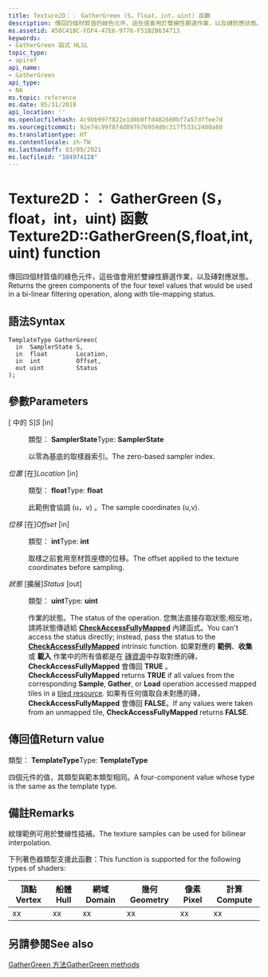 ```yaml
---
title: Texture2D：： GatherGreen (S，float，int，uint) 函數
description: 傳回四個材質值的綠色元件，這些值會用於雙線性篩選作業，以及磚對應狀態。 |Texture2D：： GatherGreen (S，float，int，uint) 函數
ms.assetid: A50C41BC-FDF4-47E6-9776-F51B2B634713
keywords:
- GatherGreen 函式 HLSL
topic_type:
- apiref
api_name:
- GatherGreen
api_type:
- NA
ms.topic: reference
ms.date: 05/31/2018
api_location: ''
ms.openlocfilehash: 4c9bb997f822e1d0b0ffd482680bf7a57dffee7d
ms.sourcegitcommit: 92e74c99f8f4d097676959d0c317f533c2400a80
ms.translationtype: HT
ms.contentlocale: zh-TW
ms.lasthandoff: 03/09/2021
ms.locfileid: "104974128"
---
```

# <a name="texture2dgathergreensfloatintuint-function"></a><span data-ttu-id="8b730-105">Texture2D：： GatherGreen (S，float，int，uint) 函數</span><span class="sxs-lookup"><span data-stu-id="8b730-105">Texture2D::GatherGreen(S,float,int,uint) function</span></span>

<span data-ttu-id="8b730-106">傳回四個材質值的綠色元件，這些值會用於雙線性篩選作業，以及磚對應狀態。</span><span class="sxs-lookup"><span data-stu-id="8b730-106">Returns the green components of the four texel values that would be used in a bi-linear filtering operation, along with tile-mapping status.</span></span>

## <a name="syntax"></a><span data-ttu-id="8b730-107">語法</span><span class="sxs-lookup"><span data-stu-id="8b730-107">Syntax</span></span>


``` syntax
TemplateType GatherGreen(
  in  SamplerState S,
  in  float        Location,
  in  int          Offset,
  out uint         Status
);
```



## <a name="parameters"></a><span data-ttu-id="8b730-108">參數</span><span class="sxs-lookup"><span data-stu-id="8b730-108">Parameters</span></span>

<dl> <dt>

<span data-ttu-id="8b730-109"> \[ 中的 S\]</span><span class="sxs-lookup"><span data-stu-id="8b730-109">*S* \[in\]</span></span>
</dt> <dd>

<span data-ttu-id="8b730-110">類型： **SamplerState**</span><span class="sxs-lookup"><span data-stu-id="8b730-110">Type: **SamplerState**</span></span>

<span data-ttu-id="8b730-111">以零為基底的取樣器索引。</span><span class="sxs-lookup"><span data-stu-id="8b730-111">The zero-based sampler index.</span></span>

</dd> <dt>

<span data-ttu-id="8b730-112">*位置* \[在\]</span><span class="sxs-lookup"><span data-stu-id="8b730-112">*Location* \[in\]</span></span>
</dt> <dd>

<span data-ttu-id="8b730-113">類型： **float**</span><span class="sxs-lookup"><span data-stu-id="8b730-113">Type: **float**</span></span>

<span data-ttu-id="8b730-114">此範例會協調 (u，v) 。</span><span class="sxs-lookup"><span data-stu-id="8b730-114">The sample coordinates (u,v).</span></span>

</dd> <dt>

<span data-ttu-id="8b730-115">*位移* \[在\]</span><span class="sxs-lookup"><span data-stu-id="8b730-115">*Offset* \[in\]</span></span>
</dt> <dd>

<span data-ttu-id="8b730-116">類型： **int**</span><span class="sxs-lookup"><span data-stu-id="8b730-116">Type: **int**</span></span>

<span data-ttu-id="8b730-117">取樣之前套用至材質座標的位移。</span><span class="sxs-lookup"><span data-stu-id="8b730-117">The offset applied to the texture coordinates before sampling.</span></span>

</dd> <dt>

<span data-ttu-id="8b730-118">*狀態* \[擴展\]</span><span class="sxs-lookup"><span data-stu-id="8b730-118">*Status* \[out\]</span></span>
</dt> <dd>

<span data-ttu-id="8b730-119">類型： **uint**</span><span class="sxs-lookup"><span data-stu-id="8b730-119">Type: **uint**</span></span>

<span data-ttu-id="8b730-120">作業的狀態。</span><span class="sxs-lookup"><span data-stu-id="8b730-120">The status of the operation.</span></span> <span data-ttu-id="8b730-121">您無法直接存取狀態;相反地，請將狀態傳遞給 [**CheckAccessFullyMapped**](checkaccessfullymapped.md) 內建函式。</span><span class="sxs-lookup"><span data-stu-id="8b730-121">You can't access the status directly; instead, pass the status to the [**CheckAccessFullyMapped**](checkaccessfullymapped.md) intrinsic function.</span></span> <span data-ttu-id="8b730-122">如果對應的 **範例**、**收集** 或 **載入** 作業中的所有值都是在 [磚資源](/windows/desktop/direct3d11/direct3d-11-2-features)中存取對應的磚， **CheckAccessFullyMapped** 會傳回 **TRUE** 。</span><span class="sxs-lookup"><span data-stu-id="8b730-122">**CheckAccessFullyMapped** returns **TRUE** if all values from the corresponding **Sample**, **Gather**, or **Load** operation accessed mapped tiles in a [tiled resource](/windows/desktop/direct3d11/direct3d-11-2-features).</span></span> <span data-ttu-id="8b730-123">如果有任何值取自未對應的磚， **CheckAccessFullyMapped** 會傳回 **FALSE**。</span><span class="sxs-lookup"><span data-stu-id="8b730-123">If any values were taken from an unmapped tile, **CheckAccessFullyMapped** returns **FALSE**.</span></span>

</dd> </dl>

## <a name="return-value"></a><span data-ttu-id="8b730-124">傳回值</span><span class="sxs-lookup"><span data-stu-id="8b730-124">Return value</span></span>

<span data-ttu-id="8b730-125">類型： **TemplateType**</span><span class="sxs-lookup"><span data-stu-id="8b730-125">Type: **TemplateType**</span></span>

<span data-ttu-id="8b730-126">四個元件的值，其類型與範本類型相同。</span><span class="sxs-lookup"><span data-stu-id="8b730-126">A four-component value whose type is the same as the template type.</span></span>

## <a name="remarks"></a><span data-ttu-id="8b730-127">備註</span><span class="sxs-lookup"><span data-stu-id="8b730-127">Remarks</span></span>

<span data-ttu-id="8b730-128">紋理範例可用於雙線性插補。</span><span class="sxs-lookup"><span data-stu-id="8b730-128">The texture samples can be used for bilinear interpolation.</span></span>

<span data-ttu-id="8b730-129">下列著色器類型支援此函數：</span><span class="sxs-lookup"><span data-stu-id="8b730-129">This function is supported for the following types of shaders:</span></span>



| <span data-ttu-id="8b730-130">頂點</span><span class="sxs-lookup"><span data-stu-id="8b730-130">Vertex</span></span> | <span data-ttu-id="8b730-131">船體</span><span class="sxs-lookup"><span data-stu-id="8b730-131">Hull</span></span> | <span data-ttu-id="8b730-132">網域</span><span class="sxs-lookup"><span data-stu-id="8b730-132">Domain</span></span> | <span data-ttu-id="8b730-133">幾何</span><span class="sxs-lookup"><span data-stu-id="8b730-133">Geometry</span></span> | <span data-ttu-id="8b730-134">像素</span><span class="sxs-lookup"><span data-stu-id="8b730-134">Pixel</span></span> | <span data-ttu-id="8b730-135">計算</span><span class="sxs-lookup"><span data-stu-id="8b730-135">Compute</span></span> |
|--------|------|--------|----------|-------|---------|
| <span data-ttu-id="8b730-136">x</span><span class="sxs-lookup"><span data-stu-id="8b730-136">x</span></span>      | <span data-ttu-id="8b730-137">x</span><span class="sxs-lookup"><span data-stu-id="8b730-137">x</span></span>    | <span data-ttu-id="8b730-138">x</span><span class="sxs-lookup"><span data-stu-id="8b730-138">x</span></span>      | <span data-ttu-id="8b730-139">x</span><span class="sxs-lookup"><span data-stu-id="8b730-139">x</span></span>        | <span data-ttu-id="8b730-140">x</span><span class="sxs-lookup"><span data-stu-id="8b730-140">x</span></span>     | <span data-ttu-id="8b730-141">x</span><span class="sxs-lookup"><span data-stu-id="8b730-141">x</span></span>       |



 

## <a name="see-also"></a><span data-ttu-id="8b730-142">另請參閱</span><span class="sxs-lookup"><span data-stu-id="8b730-142">See also</span></span>

<dl> <dt>

[<span data-ttu-id="8b730-143">GatherGreen 方法</span><span class="sxs-lookup"><span data-stu-id="8b730-143">GatherGreen methods</span></span>](texture2d-gathergreen.md)
</dt> </dl>

 

 
